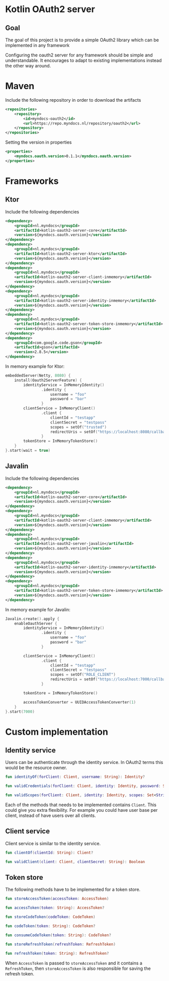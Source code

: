 # Kotlin OAuth2 server 
## Goal
The goal of this project is to provide a simple OAuth2 library which can be implemented in any framework

Configuring the oauth2 server for any framework should be simple and understandable.
It encourages to adapt to existing implementations instead the other way around.
# Maven
Include the following repository in order to download the artifacts
```xml
<repositories>
    <repository>
        <id>myndocs-oauth2</id>
        <url>https://repo.myndocs.nl/repository/oauth2</url>
    </repository>
</repositories>
```

Setting the version in properties
```xml
<properties>
    <myndocs.oauth.version>0.1.1</myndocs.oauth.version>
</properties>
```
# Frameworks
## Ktor
Include the following dependencies

```xml
<dependency>
    <groupId>nl.myndocs</groupId>
    <artifactId>kotlin-oauth2-server-core</artifactId>
    <version>${myndocs.oauth.version}</version>
</dependency>
<dependency>
    <groupId>nl.myndocs</groupId>
    <artifactId>kotlin-oauth2-server-ktor</artifactId>
    <version>${myndocs.oauth.version}</version>
</dependency>
<dependency>
    <groupId>nl.myndocs</groupId>
    <artifactId>kotlin-oauth2-server-client-inmemory</artifactId>
    <version>${myndocs.oauth.version}</version>
</dependency>
<dependency>
    <groupId>nl.myndocs</groupId>
    <artifactId>kotlin-oauth2-server-identity-inmemory</artifactId>
    <version>${myndocs.oauth.version}</version>
</dependency>
<dependency>
    <groupId>nl.myndocs</groupId>
    <artifactId>kotlin-oauth2-server-token-store-inmemory</artifactId>
    <version>${myndocs.oauth.version}</version>
</dependency>
<dependency>
    <groupId>com.google.code.gson</groupId>
    <artifactId>gson</artifactId>
    <version>2.8.5</version>
</dependency>
```

In memory example for Ktor:
```kotlin
embeddedServer(Netty, 8080) {
    install(Oauth2ServerFeature) {
        identityService = InMemoryIdentity()
                .identity {
                    username = "foo"
                    password = "bar"
                }
        clientService = InMemoryClient()
                .client {
                    clientId = "testapp"
                    clientSecret = "testpass"
                    scopes = setOf("trusted")
                    redirectUris = setOf("https://localhost:8080/callback")
                }
        tokenStore = InMemoryTokenStore()
    }
}.start(wait = true)
```

## Javalin
Include the following dependencies
```xml
<dependency>
    <groupId>nl.myndocs</groupId>
    <artifactId>kotlin-oauth2-server-core</artifactId>
    <version>${myndocs.oauth.version}</version>
</dependency>
<dependency>
    <groupId>nl.myndocs</groupId>
    <artifactId>kotlin-oauth2-server-client-inmemory</artifactId>
    <version>${myndocs.oauth.version}</version>
</dependency>
<dependency>
    <groupId>nl.myndocs</groupId>
    <artifactId>kotlin-oauth2-server-javalin</artifactId>
    <version>${myndocs.oauth.version}</version>
</dependency>
<dependency>
    <groupId>nl.myndocs</groupId>
    <artifactId>kotlin-oauth2-server-identity-inmemory</artifactId>
    <version>${myndocs.oauth.version}</version>
</dependency>
<dependency>
    <groupId>nl.myndocs</groupId>
    <artifactId>kotlin-oauth2-server-token-store-inmemory</artifactId>
    <version>${myndocs.oauth.version}</version>
</dependency>
```

In memory example for Javalin:
```kotlin
Javalin.create().apply {
    enableOauthServer {
        identityService = InMemoryIdentity()
                .identity {
                    username = "foo"
                    password = "bar"
                }

        clientService = InMemoryClient()
                .client {
                    clientId = "testapp"
                    clientSecret = "testpass"
                    scopes = setOf("ROLE_CLIENT")
                    redirectUris = setOf("https://localhost:7000/callback")
                }

        tokenStore = InMemoryTokenStore()

        accessTokenConverter = UUIDAccessTokenConverter(1)
    }
}.start(7000)
```
# Custom implementation
## Identity service
Users can be authenticate through the identity service. In OAuth2 terms this would be the resource owner.

```kotlin
fun identityOf(forClient: Client, username: String): Identity?

fun validCredentials(forClient: Client, identity: Identity, password: String): Boolean

fun validScopes(forClient: Client, identity: Identity, scopes: Set<String>): Boolean
```

Each of the methods that needs to be implemented contains `Client`. This could give you extra flexibility.
For example you could have user base per client, instead of have users over all clients.

## Client service
Client service is similar to the identity service. 

```kotlin
fun clientOf(clientId: String): Client?

fun validClient(client: Client, clientSecret: String): Boolean
```

## Token store
The following methods have to be implemented for a token store.

```kotlin
fun storeAccessToken(accessToken: AccessToken)

fun accessToken(token: String): AccessToken?

fun storeCodeToken(codeToken: CodeToken)

fun codeToken(token: String): CodeToken?

fun consumeCodeToken(token: String): CodeToken?

fun storeRefreshToken(refreshToken: RefreshToken)

fun refreshToken(token: String): RefreshToken?
```

When `AccessToken` is passed to `storeAccessToken` and it contains a `RefreshToken`, then `storeAccessToken` is also responsible for saving the refresh token.